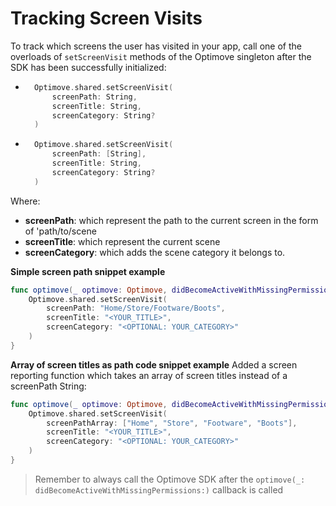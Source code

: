 # Tracking Screen Visits
To track which screens the user has visited in your app, call one of the overloads of `setScreenVisit` methods of the Optimove singleton after the SDK has been successfully initialized:

- ```swift 
    Optimove.shared.setScreenVisit(
        screenPath: String, 
        screenTitle: String,
        screenCategory: String?
    )
  
- ```swift
    Optimove.shared.setScreenVisit(
        screenPath: [String], 
        screenTitle: String, 
        screenCategory: String?
    )

Where:
- **screenPath**: which represent the path to the current screen in the form of 'path/to/scene
- **screenTitle**: which represent the current scene
- **screenCategory**: which adds the scene category it belongs to. 

**Simple screen path snippet example**
```swift
func optimove(_ optimove: Optimove, didBecomeActiveWithMissingPermissions missingPermissions: [OptimoveDeviceRequirement]) {
    Optimove.shared.setScreenVisit(
        screenPath: "Home/Store/Footware/Boots",
        screenTitle: "<YOUR_TITLE>",
        screenCategory: "<OPTIONAL: YOUR_CATEGORY>"
    )
}
```

**Array of screen titles as path code snippet example**
Added a screen reporting function which takes an array of screen titles instead of a screenPath String: 
```swift
func optimove(_ optimove: Optimove, didBecomeActiveWithMissingPermissions missingPermissions: [OptimoveDeviceRequirement]) {
    Optimove.shared.setScreenVisit(
        screenPathArray: ["Home", "Store", "Footware", "Boots"],
        screenTitle: "<YOUR_TITLE>",
        screenCategory: "<OPTIONAL: YOUR_CATEGORY>"
    )
}
```

> Remember to always call the Optimove SDK after the `optimove(_: didBecomeActiveWithMissingPermissions:)` callback is called
